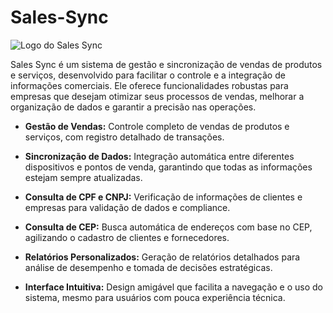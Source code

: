 # Sales-Sync

![Logo do Sales Sync](.logo.png)

Sales Sync é um sistema de gestão e sincronização de vendas de produtos e serviços, desenvolvido para facilitar o controle e a integração de informações comerciais. Ele oferece funcionalidades robustas para empresas que desejam otimizar seus processos de vendas, melhorar a organização de dados e garantir a precisão nas operações.

- **Gestão de Vendas:** Controle completo de vendas de produtos e serviços, com registro detalhado de transações.

- **Sincronização de Dados:** Integração automática entre diferentes dispositivos e pontos de venda, garantindo que todas as informações estejam sempre atualizadas.

- **Consulta de CPF e CNPJ:** Verificação de informações de clientes e empresas para validação de dados e compliance.

- **Consulta de CEP:** Busca automática de endereços com base no CEP, agilizando o cadastro de clientes e fornecedores.

- **Relatórios Personalizados:** Geração de relatórios detalhados para análise de desempenho e tomada de decisões estratégicas.

- **Interface Intuitiva:** Design amigável que facilita a navegação e o uso do sistema, mesmo para usuários com pouca experiência técnica.


